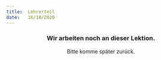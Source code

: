 ```yaml
---
title:  Lehrerteil
date:   16/10/2020
---
```


### <center>Wir arbeiten noch an dieser Lektion.</center>
<center>Bitte komme später zurück.</center>